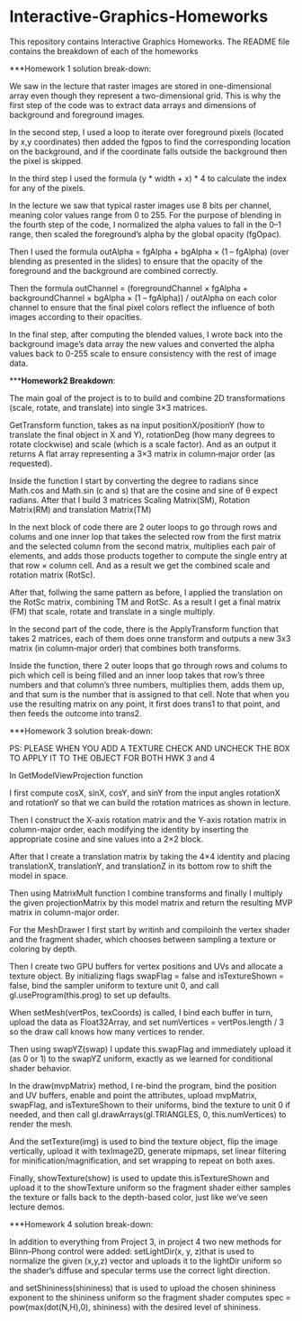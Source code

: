 # Interactive-Graphics-Homeworks
This repository contains Interactive Graphics Homeworks.
The README file contains the breakdown of each of the homeworks

***Homework 1 solution break-down: 

We saw in the lecture that raster images are stored in one-dimensional array even though they represent a two-dimensional grid. This is why the first step of the code was to extract data arrays and dimensions of background and foreground images.

In the second step, I used a loop to iterate over foreground pixels (located by x,y coordinates) then added the fgpos to find the corresponding location on the background, and if the coordinate falls outside the background then the pixel is skipped.

In the third step I used the formula (y * width + x) * 4 to calculate the index for any of the pixels.

In the lecture we saw that typical raster images use 8 bits per channel, meaning color values range from 0 to 255. For the purpose of blending in the fourth step of the code, I normalized the alpha values to fall in the 0–1 range, then scaled the foreground’s alpha by the global opacity (fgOpac). 

Then I used the formula outAlpha = fgAlpha + bgAlpha × (1 – fgAlpha) (over blending as presented in the slides) to ensure that the opacity of the foreground and the background are combined correctly.

Then the formula outChannel = (foregroundChannel × fgAlpha + backgroundChannel × bgAlpha × (1 – fgAlpha)) / outAlpha  on each color channel to ensure that the final pixel colors reflect the influence of both images according to their opacities.

In the final step, after computing the blended values, I wrote back into the background image’s data array the new values and converted the alpha values back to 0-255 scale to ensure consistency with the rest of image data.

*****Homework2 Breakdown**:

The main goal of the project is to  to build and combine 2D transformations (scale, rotate, and translate) into single 3×3 matrices.

GetTransform function, takes as na input positionX/positionY (how to translate the final object in X and Y), rotationDeg (how many degrees to rotate clockwise) and scale (which is a scale factor). And as an output it returns A flat array representing a 3×3 matrix in column‑major order (as requested).

Inside the function I start by converting the degree to radians since Math.cos and Math.sin (c and s) that are the cosine and sine of θ expect radians.
After that I build 3 matrices Scaling Matrix(SM), Rotation Matrix(RM) and translation Matrix(TM)

In the next block of code there are 2 outer loops to go through rows and colums and one inner lop that  takes the selected row from the first matrix and the selected column from the second matrix, multiplies each pair of elements, and adds those products together to compute the single entry at that row × column cell. And as a result we get the combined scale and rotation matrix (RotSc).

After that, follwing the same pattern as before, I applied the translation on the RotSc matrix, combining TM and RotSc. As a result I get a final matrix (FM) that scale, rotate and translate in a single multiply.

In the second part of the code, there is the ApplyTransform function that takes 2 matrices, each of them does onne transform and outputs a new 3x3 matrix (in column‑major order) that combines both transforms.

Inside the function, there 2 outer loops that go through rows and colums to pich which cell is being filled and an inner loop takes that row’s three numbers and that column’s three numbers, multiplies them, adds them up, and that sum is the number that is assigned to that cell. Note that when you use the resulting matrix on any point, it first does trans1 to that point, and then feeds the outcome into trans2.

***Homework 3 solution break-down: 

PS: PLEASE WHEN YOU ADD A TEXTURE CHECK AND UNCHECK THE BOX TO APPLY IT TO THE OBJECT FOR BOTH HWK 3 and 4

In GetModelViewProjection function

I first compute cosX, sinX, cosY, and sinY from the input angles rotationX and rotationY so that we can build the rotation matrices as shown in lecture.

Then I construct the X-axis rotation matrix and the Y-axis rotation matrix in column-major order, each modifying the identity by inserting the appropriate cosine and sine values into a 2×2 block.

After that I create a translation matrix by taking the 4×4 identity and placing translationX, translationY, and translationZ in its bottom row to shift the model in space.

Then using MatrixMult function I combine transforms and finally I multiply the given projectionMatrix by this model matrix and return the resulting MVP matrix in column-major order.

For the MeshDrawer
I first start by writinh and compiloinh the vertex shader and the fragment shader, which chooses between sampling a texture or coloring by depth.

Then I create two GPU buffers for vertex positions and UVs and allocate a texture object. By initializing flags swapFlag = false and isTextureShown = false, bind the sampler uniform to texture unit 0, and call gl.useProgram(this.prog) to set up defaults.

When setMesh(vertPos, texCoords) is called, I bind each buffer in turn, upload the data as Float32Array, and set numVertices = vertPos.length / 3 so the draw call knows how many vertices to render.

Then using swapYZ(swap) I update this.swapFlag and immediately upload it (as 0 or 1) to the swapYZ uniform, exactly as we learned for conditional shader behavior.

In the draw(mvpMatrix) method, I re-bind the program, bind the position and UV buffers, enable and point the attributes, upload mvpMatrix, swapFlag, and isTextureShown to their uniforms, bind the texture to unit 0 if needed, and then call gl.drawArrays(gl.TRIANGLES, 0, this.numVertices) to render the mesh.

And the setTexture(img) is used to bind the texture object, flip the image vertically, upload it with texImage2D, generate mipmaps, set linear filtering for minification/magnification, and set wrapping to repeat on both axes.

Finally, showTexture(show) is used to update this.isTextureShown and upload it to the showTexture uniform so the fragment shader either samples the texture or falls back to the depth-based color, just like we’ve seen lecture demos.

***Homework 4 solution break-down: 

In addition to everything from Project 3, in project 4 two new methods for Blinn–Phong control were added:
setLightDir(x, y, z)that is used to normalize  the given (x,y,z) vector and uploads it to the lightDir uniform so the shader’s diffuse and specular terms use the correct light direction.

and setShininess(shininess) that is used to upload the chosen shininess exponent to the shininess uniform so the fragment shader computes spec = pow(max(dot(N,H),0), shininess) with the desired level of shininess.
